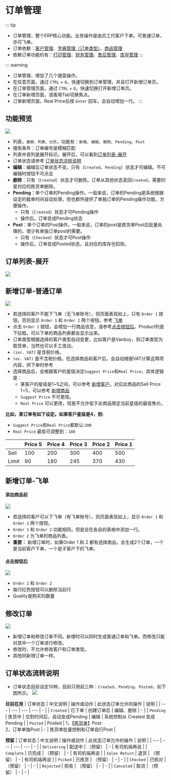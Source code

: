 # 订单管理

::: tip
- 订单管理，整个ERP核心功能。业务操作是由员工代客户下单。可普通订单，亦可飞单。
- 订单依赖：[客户管理](../basic/customer)、[字典管理（订单类型）](../basic/dict)、[商品管理](../product/)
- 依赖订单功能的有：[打印管理](../print/)、[财务管理](../finance/)、[售后管理](../aftersale/)、[库存管理](../stock/)
:::

::: warning
- 订单管理，增加了几个键盘操作。
- 在任意页面，通过 `CTRL` + `Q`，快速切换到订单管理，并且打开新增订单页。
- 在订单管理页面，通过 `CTRL` + `Q`，快速切换打开新增订单页。
- 在订单新增页面，请善用Tab切换焦点。
- 订单新增页面，Real Price后按 `Enter` 回车，会自动增加一行。
:::

## 功能预览
![](/order/order.png)
- 列表，`搜索、列表、分页`，功能有：`新增`、`编辑`、`删除`、`Pending`、`Post`
- 搜索条件：订单编号是模糊匹配
- 列表中首列是展开标识。展开后，可以看到[订单列表-展开](#订单列表-展开)
- 订单状态请参考 [订单状态流转说明](#订单状态流转说明)
- **编辑**：编辑后订单状态不变。只有（`Created`、`Pending`）状态才可编辑。不可编辑时按钮不可点击
- **删除**：只有（`Created`）状态才可删除。订单从其他状态变回`Created`，需要的是对应的拣货单删除。
- **Pending**：单个订单的Pending操作。一般来说，订单的Pending是系统根据设定的截单时间自动处理，但也额外提供了单独订单的Pending操作功能，方便操作。
  - 只有（`Created`）状态才可Pending操作
  - 操作后，订单变成Pending状态
- **Post**：单个订单的Post操作。一般来说，订单的post是拣货单Post后批量处理的，很少有单独订单post的需要。
  - 只有（`Checked`）状态才可Post操作
  - 操作后，订单变成Posted状态，且对应的库存也扣除。

## 订单列表-展开
![](/order/order-expend.png)

## 新增订单-普通订单
![](/order/order-add-normal.png)
- 若选择的客户不能下飞单（无飞单账号），则页面表现如上，只有 `Order 1` 按钮。否则显示 `Order 1` 和 `Order 2` 两个按钮。参考 [飞单](#新增订单-飞单)
- 点击 `Order 1` 按钮，会增加一行商品信息，请参考[点击按钮后](#点击按钮后)。Product列是下拉框。可以下单的商品列表都会显示出来。
- 订单类型根据选择的客户类型自动变更，比如客户是Vanboy，则订单类型为取货单，当然也可以手工改动。
- `(inc. VAT)` 是含税价格。
- `(ex. VAT)` 是不含税价格。在选择商品和客户后，会自动根据VAT计算这两项内容，供下单时参考
- 选择商品后，会根据客户的星级决定`Suggest Price`和`Real Price`，具体逻辑是：
  - 某客户的星级是1~5之间，可以参考 [新增客户](../basic/customer#新增客户)。对应此商品的Sell Price 1~5，可以参考 [新增商品](../product/product#新增商品-基本信息)
  - `Suggest Price` 不可更改。
  - `Real Price` 可以更改，但是不允许低于此商品限定当前星级的最低售价。

**比如，某订单有如下设定。如果客户星级是4，则:**
- `Suggest Price`和`Real Price`都默认:`200`
- `Real Price` 最低可调整到：`180`

|     |   Price 5  |   Price 4  |   Price 3  |   Price 2  |   Price 1  |
|---  |--- | --- | --- | --- | --- |
|  Sell   |  100   |  200   |  300   |  400   |  500   |
|  Limit   |  90   |  180   |  245   |  370   |  430   |


## 新增订单-飞单
#### 添加商品前
![](/order/order-add-fly.png)
- 若选择的客户可以下飞单（有飞单账号），则页面表现如上，显示 `Order 1` 和 `Order 2` 两个按钮。
- `Order 1` 和 `Order 2` 功能相同，但是会在各自的表格中添加一行。
- `Order 2` 为飞单的商品列表。
- **重要：** 新增订单时，如果Order 1 和 2 都有选择商品，会生成2个订单，一个是当前客户下单，一个是子客户下的飞单。
#### 点击按钮后
![](/order/order-add-all.png)
- `Order 1` 和 `Order 2`
- 每行红色按钮可以删除当前行
- Quality是购买的数量

## 修改订单
![](/order/order-edit.png)
- 新增订单和修改订单不同。新增时可以同时生成普通订单和飞单。而修改只能对其中一个订单进行修改。
- 修改时，不允许修改客户和订单类型。
- 其他同新增订单一样。

## 订单状态流转说明
- 订单状态目前设定10种，目前只用前三种：`Created`、`Pending`、`Posted`，如下图所示。
![](/order/order-status.png)

**目前在用**
|  订单状态  |   中文说明  |   操作或动作  |   此状态订单允许的操作  |   说明  |
| ---  | --- | --- | --- |   -  |
|  `Created`   |  已下单   |  创建订单后   |  编辑、删除  |   -  |
|  `Pending`   |  拣货中   |  交割时间后，自动变成Pending   |   编辑  |  系统控制从 Created 变成 Pending  |
|  `Posted`   |  Posted   |  1，【[拣货单](../print/pickup)】Post <br>2，订单单独Post  |   -  |   拣货单批量控制和订单自行Post  |

**预留**
|  订单状态  |   中文说明  |   操作或动作  |   此状态订单允许的操作  |   说明  |
| ---  | --- | --- | --- |   -  |
|  `Delivering`   |  配送中   |  （预留）  |  -   |  有司机端再说  |
|  `Complete`   |  已完成   |  （预留）   |   -  |  有司机端再说  |
|  `Sales Return`   |  退货   |  （预留）  |  -   |  有司机端再说 |
|  `Picked`   |  已拣货   |  （预留）   |  -  |   -  |
|  `Checked`   |  已核对   |  （预留）  |  -   |   -  |
|  `Rejected`   |  拒收   |  （预留）   |   -  |   -  |
|  `Canceled`   |  取消   |  （预留）   |   -  |   -  |


